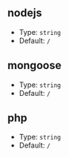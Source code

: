 <!-- ---
sidebar: auto
--- -->

<!-- # Config -->

## nodejs

- Type: `string`
- Default: `/`

## mongoose

- Type: `string`
- Default: `/`

## php

- Type: `string`
- Default: `/`
